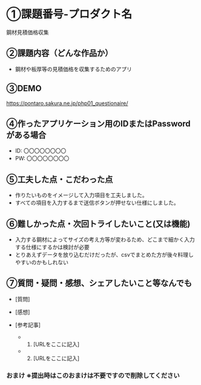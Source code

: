 # ①課題番号-プロダクト名
鋼材見積価格収集

## ②課題内容（どんな作品か）

- 鋼材や板厚等の見積価格を収集するためのアプリ

## ③DEMO

https://pontaro.sakura.ne.jp/php01_questionaire/

## ④作ったアプリケーション用のIDまたはPasswordがある場合

- ID: 〇〇〇〇〇〇〇〇
- PW: 〇〇〇〇〇〇〇〇

## ⑤工夫した点・こだわった点

- 作りたいものをイメージして入力項目を工夫しました。
- すべての項目を入力するまで送信ボタンが押せない仕様にしました。

## ⑥難しかった点・次回トライしたいこと(又は機能)

- 入力する鋼材によってサイズの考え方等が変わるため、どこまで細かく入力する仕様にするかは検討が必要
- とりあえずデータを放り込むだけだったが、csvでまとめた方が後々料理しやすいのかもしれない
  

## ⑦質問・疑問・感想、シェアしたいこと等なんでも

- [質問]
  
- [感想]
  

- [参考記事]
  - 1. [URLをここに記入]
  - 2. [URLをここに記入]

### おまけ ※提出時はこのおまけは不要ですので削除してください
